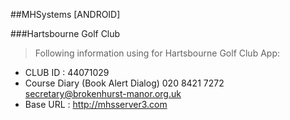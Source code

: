 ##MHSystems [ANDROID]

###Hartsbourne Golf Club
>Following information using for Hartsbourne Golf Club App:
- CLUB ID : 44071029
- Course Diary (Book Alert Dialog)  020 8421 7272 secretary@brokenhurst-manor.org.uk
- Base URL : http://mhsserver3.com
